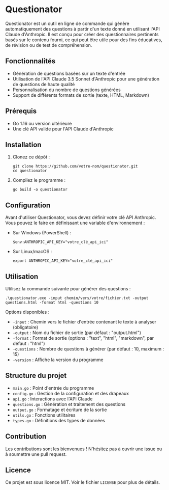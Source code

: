 # Questionator

Questionator est un outil en ligne de commande qui génère automatiquement des questions à partir d'un texte donné en utilisant l'API Claude d'Anthropic. Il est conçu pour créer des questionnaires pertinents basés sur le contenu fourni, ce qui peut être utile pour des fins éducatives, de révision ou de test de compréhension.

## Fonctionnalités

- Génération de questions basées sur un texte d'entrée
- Utilisation de l'API Claude 3.5 Sonnet d'Anthropic pour une génération de questions de haute qualité
- Personnalisation du nombre de questions générées
- Support de différents formats de sortie (texte, HTML, Markdown)

## Prérequis

- Go 1.16 ou version ultérieure
- Une clé API valide pour l'API Claude d'Anthropic

## Installation

1. Clonez ce dépôt :
   ```
   git clone https://github.com/votre-nom/questionator.git
   cd questionator
   ```

2. Compilez le programme :
   ```
   go build -o questionator
   ```

## Configuration

Avant d'utiliser Questionator, vous devez définir votre clé API Anthropic. Vous pouvez le faire en définissant une variable d'environnement :

- Sur Windows (PowerShell) :
  ```
  $env:ANTHROPIC_API_KEY="votre_clé_api_ici"
  ```
- Sur Linux/macOS :
  ```
  export ANTHROPIC_API_KEY="votre_clé_api_ici"
  ```

## Utilisation

Utilisez la commande suivante pour générer des questions :

```
.\questionator.exe -input chemin/vers/votre/fichier.txt -output questions.html -format html -questions 10
```

Options disponibles :
- `-input` : Chemin vers le fichier d'entrée contenant le texte à analyser (obligatoire)
- `-output` : Nom du fichier de sortie (par défaut : "output.html")
- `-format` : Format de sortie (options : "text", "html", "markdown", par défaut : "html")
- `-questions` : Nombre de questions à générer (par défaut : 10, maximum : 15)
- `-version` : Affiche la version du programme

## Structure du projet

- `main.go` : Point d'entrée du programme
- `config.go` : Gestion de la configuration et des drapeaux
- `api.go` : Interactions avec l'API Claude
- `questions.go` : Génération et traitement des questions
- `output.go` : Formatage et écriture de la sortie
- `utils.go` : Fonctions utilitaires
- `types.go` : Définitions des types de données

## Contribution

Les contributions sont les bienvenues ! N'hésitez pas à ouvrir une issue ou à soumettre une pull request.

## Licence

Ce projet est sous licence MIT. Voir le fichier `LICENSE` pour plus de détails.
